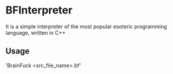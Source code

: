 # BFInterpreter
It is a simple interpreter of the most popular esoteric programming language, written in C++
## Usage
'BrainFuck <src_file_name>.bf'

